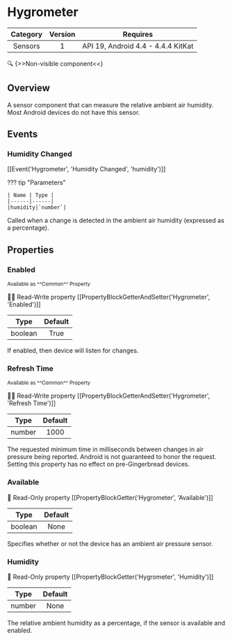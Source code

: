 # Hygrometer

| Category | Version | Requires |
|:--------:|:-------:|:--------:|
|Sensors|1|API 19, Android 4.4 - 4.4.4 KitKat|

:mag: {>>Non-visible component<<}

## Overview

A sensor component that can measure the relative ambient air humidity. Most Android devices do not have this sensor.

## Events

### Humidity Changed

[[Event('Hygrometer', 'Humidity Changed', 'humidity')]]

??? tip "Parameters"

    | Name | Type |
    |------|------|
    |humidity|`number`|


Called when a change is detected in the ambient air humidity (expressed as a percentage).

## Properties

### Enabled

<small>Available as ^^Common^^ Property</small>

:eyes::pencil: Read-Write property
[[PropertyBlockGetterAndSetter('Hygrometer', 'Enabled')]]

| Type | Default |
|:----:|:-------:|
|boolean|True|

If enabled, then device will listen for changes.

### Refresh Time

<small>Available as ^^Common^^ Property</small>

:eyes::pencil: Read-Write property
[[PropertyBlockGetterAndSetter('Hygrometer', 'Refresh Time')]]

| Type | Default |
|:----:|:-------:|
|number|1000|

The requested minimum time in milliseconds between changes in air pressure being reported. Android is not guaranteed to honor the request. Setting this property has no effect on pre-Gingerbread devices.

### Available

:eyes: Read-Only property
[[PropertyBlockGetter('Hygrometer', 'Available')]]

| Type | Default |
|:----:|:-------:|
|boolean|None|

Specifies whether or not the device has an ambient air pressure sensor.

### Humidity

:eyes: Read-Only property
[[PropertyBlockGetter('Hygrometer', 'Humidity')]]

| Type | Default |
|:----:|:-------:|
|number|None|

The relative ambient humidity as a percentage, if the sensor is available and enabled.